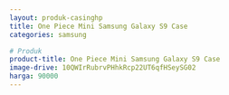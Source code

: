 ```yaml
---
layout: produk-casinghp
title: One Piece Mini Samsung Galaxy S9 Case
categories: samsung

# Produk
product-title: One Piece Mini Samsung Galaxy S9 Case
image-drive: 10QWIrRubrvPHhkRcp22UT6qfHSeySG02
harga: 90000
---
```

